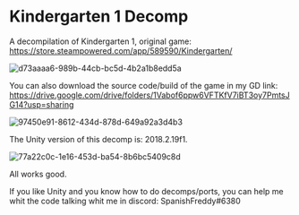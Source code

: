 # Kindergarten 1 Decomp
A decompilation of Kindergarten 1, original game: https://store.steampowered.com/app/589590/Kindergarten/

![d73aaaa6-989b-44cb-bc5d-4b2a1b8edd5a](https://github.com/SpanishFreddy/Kindergarten-1-Decomp/assets/121837347/d976e54b-2e4e-40db-ba5e-358d272f9bd6)

You can also download the source code/build of the game in my GD link:
https://drive.google.com/drive/folders/1Vabof6ppw6VFTKfV7iBT3oy7PmtsJG14?usp=sharing

![97450e91-8612-434d-878d-649a92a3d4b3](https://github.com/SpanishFreddy/Kindergarten-1-Decomp/assets/121837347/70ac7da7-3006-4cdd-b3b9-333f4f5e8af3)

The Unity version of this decomp is: 2018.2.19f1.

![77a22c0c-1e16-453d-ba54-8b6bc5409c8d](https://github.com/SpanishFreddy/Kindergarten-1-Decomp/assets/121837347/62cb3194-818f-4a38-9361-abfeb18eea5d)

All works good.

If you like Unity and you know how to do decomps/ports, you can help me whit the code talking whit me in discord: SpanishFreddy#6380
